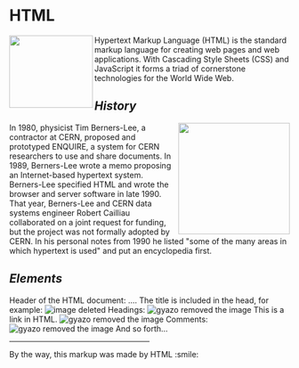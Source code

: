 <html>
<head></head>
<body>
<h1><b>HTML</b></h1>
<img src="https://media.licdn.com/mpr/mpr/shrinknp_400_400/AAEAAQAAAAAAAAafAAAAJDNhYmI0ODlkLTdhYTYtNDU2Mi1hZmJkLTdmZTg3MjdjZDBiYw.png" align="left" width="150px" height="130px"/>
Hypertext Markup Language (HTML) is the standard markup language for creating web pages and web applications. With Cascading Style Sheets (CSS) and JavaScript it forms a triad of cornerstone technologies for the World Wide Web.
  <h2><i>History</i></h2>
  <img src="http://entrepreneurship.mit.edu/wp-content/uploads/Tim-Berners-Lee-640.jpg" align="right" width="200px" height="200px"/>
In 1980, physicist Tim Berners-Lee, a contractor at CERN, proposed and prototyped ENQUIRE, a system for CERN researchers to use and share documents. In 1989, Berners-Lee wrote a memo proposing an Internet-based hypertext system. Berners-Lee specified HTML and wrote the browser and server software in late 1990. That year, Berners-Lee and CERN data systems engineer Robert Cailliau collaborated on a joint request for funding, but the project was not formally adopted by CERN. In his personal notes from 1990 he listed "some of the many areas in which hypertext is used" and put an encyclopedia first.
<h2><i>Elements</i></h2>
Header of the HTML document: <head>...</head>. The title is included in the head, for example:
<img src="https://i.gyazo.com/25e89d6346fdbca3ea3db771a5541338.png" alt="image deleted" align = "bottom"/>
Headings:
<img src="https://i.gyazo.com/6a2570d1ac83b556d58bae0a35448e31.png" alt="gyazo removed the image" align = "bottom"/>
This is a link in HTML.
<img src="https://i.gyazo.com/be4db7de23b11f9fcd5127e0cfe134ff.png" alt="gyazo removed the image" align = "bottom"/>
Comments:
<img src="https://i.gyazo.com/162e42061b34813624c4b7a9faddafaa.png" alt="gyazo removed the image" align = "bottom"/>
And so forth...<br/>
<hr width="50%" size="10"/>
By the way, this markup was made by HTML :smile:
</body>
</html>
